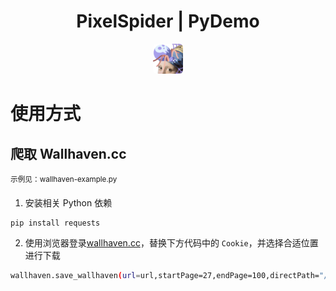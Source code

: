 <h1 style="text-align: center">PixelSpider | PyDemo</h1>

<div style="text-align: center"><img style="width: 48px;border-radius: 6px;" src="./assets/logo.png"/></div>

# 使用方式

## 爬取 Wallhaven.cc

<sup>示例见：wallhaven-example.py</sup>

1. 安装相关 Python 依赖

```bash
pip install requests
```

2. 使用浏览器登录[wallhaven.cc](https://wallhaven.cc/)，替换下方代码中的 `Cookie`，并选择合适位置进行下载

```bash
wallhaven.save_wallhaven(url=url,startPage=27,endPage=100,directPath="/Users/xxx/Desktop",cookies=cookies)
```